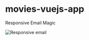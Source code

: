 # movies-vuejs-app
Responsive Email Magic

![Responsive email](https://user-images.githubusercontent.com/75435412/230369007-bf91f19e-8bcf-4c47-b8cd-fbfa222f32e0.PNG)
